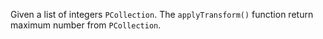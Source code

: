 Given a list of integers ```PCollection```. The ```applyTransform()``` function return maximum number from ```PCollection```.